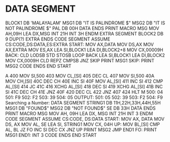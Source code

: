 # DATA SEGMENT
BLOCK1 DB 'MALAYALAM'
MSG1 DB "IT IS PALINDROME $"
MSG2 DB "IT IS NOT PALINDROME $"
PAL DB 00H
DATA ENDS
PRINT MACRO MSG
MOV AH,09H
LEA DX,MSG
INT 21H
INT 3H
ENDM
EXTRA SEGMENT
BLOCK2 DB 9 DUP(?)
EXTRA ENDS
CODE SEGMENT
ASSUME CS:CODE,DS:DATA,ES:EXTRA
START: MOV AX,DATA
MOV DS,AX
MOV AX,EXTRA
MOV ES,AX
LEA SI,BLOCK1
LEA DI,BLOCK2+8
MOV CX,00009H
BACK: CLD
LODSB
STD
STOSB
LOOP BACK
LEA SI,BLOCK1
LEA DI,BLOCK2
MOV CX,0009H
CLD
REPZ CMPSB
JNZ SKIP
PRINT MSG1
SKIP: PRINT MSG2
CODE ENDS
END START




A
400 MOV SI,500
403 MOV CL,[SI]
405 DEC CL
407 MOV SI,500
40A MOV CH,[SI]
40C DEC CH
40E INC SI
40F MOV AL,[SI]
411 INC SI
412 CMP AL,[SI]
414 JC 41C
416 XCHG AL,[SI]
418 DEC SI
419 XCHG AL,[SI]
41B INC SI
41C DEC CH
41E JNZ 40F
420 DEC CL
422 JNZ 407
424 HLT
M
500: 04
501: F9
502: F2
503: 39
504: 05
OUTPUT:
501: 05
502: 39
503: F2
504: F9
Searching a Number:
DATA SEGMENT
STRING1 DB 11H,22H,33H,44H,55H
MSG1 DB "FOUND$"
MSG2 DB "NOT FOUND$"
SE DB 33H
DATA ENDS
PRINT MACRO MSG
MOV AH, 09H
LEA DX, MSG
INT 21H
INT 3
ENDM
CODE SEGMENT
ASSUME CS:CODE, DS:DATA
START:
MOV AX, DATA
MOV DS, AX
MOV AL, SE
LEA SI, STRING1
MOV CX, 04H
UP:
MOV BL,[SI]
CMP AL, BL
JZ FO
INC SI
DEC CX
JNZ UP
PRINT MSG2
JMP END1
FO:
PRINT MSG1
END1:
INT 3
CODE ENDS
END START
